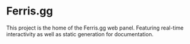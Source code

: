 # Ferris.gg

This project is the home of the Ferris.gg web panel. Featuring real-time interactivity as well as static generation for documentation.
